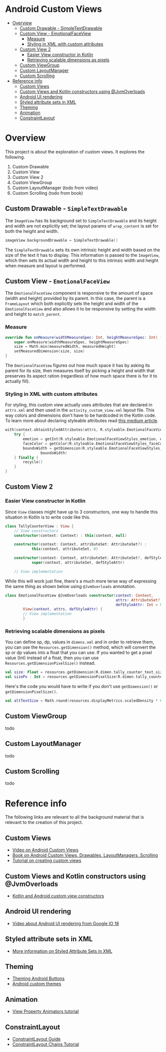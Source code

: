 Android Custom Views
====================

   * [Overview](#overview)
      * [Custom Drawable - SimpleTextDrawable](#custom-drawable---simpletextdrawable)
      * [Custom View - EmotionalFaceView](#custom-view---emotionalfaceview)
         * [Measure](#measure)
         * [Styling in XML with custom attributes](#styling-in-xml-with-custom-attributes)
      * [Custom View 2](#custom-view-2)
         * [Easier View constructor in Kotlin](#easier-view-constructor-in-kotlin)
         * [Retrieving scalable dimensions as pixels](#retrieving-scalable-dimensions-as-pixels)
      * [Custom ViewGroup](#custom-viewgroup)
      * [Custom LayoutManager](#custom-layoutmanager)
      * [Custom Scrolling](#custom-scrolling)
   * [Reference info](#reference-info)
      * [Custom Views](#custom-views)
      * [Custom Views and Kotlin constructors using @JvmOverloads](#custom-views-and-kotlin-constructors-using-jvmoverloads)
      * [Android UI rendering](#android-ui-rendering)
      * [Styled attribute sets in XML](#styled-attribute-sets-in-xml)
      * [Theming](#theming)
      * [Animation](#animation)
      * [ConstraintLayout](#constraintlayout)

# Overview

This project is about the exploration of custom views. It explores the following.

1. Custom Drawable
2. Custom View
3. Custom View 2
4. Custom ViewGroup
5. Custom LayoutManager (todo from video)
6. Custom Scrolling (todo from book)

## Custom Drawable - `SimpleTextDrawable`
The `ImageView` has its background set to `SimpleTextDrawable` and its height and width are
not explicitly set; the layout params of `wrap_content` is set for both the height and width.
```kotlin
imageView.backgroundDrawable = SimpleTextDrawable()
```

The `SimpleTextDrawable` sets its own intrinsic height and width based on the size of the
text it has to display. This information is passed to the `ImageView`, which then sets
its actual width and height to this intrinsic width and height when measure and layout is
performed.

## Custom View - `EmotionalFaceView`
The `EmotionalFaceView` component is responsive to the amount of space (width and height)
provided by its parent. In this case, the parent is a `FrameLayout` which both explicitly
sets the height and width of the `EmotionalFaceView` and also allows it to be responsive
by setting the width and height to `match_parent`. 

### Measure
```kotlin
override fun onMeasure(widthMeasureSpec: Int, heightMeasureSpec: Int) {
    super.onMeasure(widthMeasureSpec, heightMeasureSpec)
    size = Math.min(measuredWidth, measuredHeight)
    setMeasuredDimension(size, size)
}
```

The `EmotionalFaceView` figures out how much space it has by asking its parent for its size, then
measures itself by picking a height and width that preserves its aspect ration (regardless of
how much space there is for it to actually fill).

### Styling in XML with custom attributes
For styling, this custom view actually uses attributes that are declared in `attrs.xml`
and then used in the `activity_custom_view.xml` layout file. This way colors and dimensions
don't have to be hardcoded in the Kotlin code. To learn more about declaring styleable
attributes read [this medium article](http://blog.danlew.net/2016/07/19/a-deep-dive-into-android-view-constructors/).

```kotlin
with(context.obtainStyledAttributes(attrs, R.styleable.EmotionalFaceViewStyles, 0, 0)) {
    try {
        emotion = getInt(R.styleable.EmotionalFaceViewStyles_emotion, emotion)
        faceColor = getColor(R.styleable.EmotionalFaceViewStyles_faceColor, faceColor)
        boundsWidth = getDimension(R.styleable.EmotionalFaceViewStyles_boundsWidth,
                boundsWidth)
    } finally {
        recycle()
    }
}
```

## Custom View 2

### Easier View constructor in Kotlin
Since `View` classes might have up to 3 constructors, one way to handle this situation
in Kotlin is to write code like this.

```kotlin
class TallyCounterView : View {
    // View constructors
    constructor(context: Context) : this(context, null)

    constructor(context: Context, attributeSet: AttributeSet?) :
            this(context, attributeSet, 0)

    constructor(context: Context, attributeSet: AttributeSet?, defStyleAttr: Int) :
            super(context, attributeSet, defStyleAttr)

    // View implementation
```

While this will work just fine, there's a much more terse way of expressing the same
thing as shown below using `@JvmOverloads` annotation.

```kotlin
class EmotionalFaceView @JvmOverloads constructor(context: Context,
                                                  attrs: AttributeSet? = null,
                                                  defStyleAttr: Int = 0) :
        View(context, attrs, defStyleAttr) {
        // View implementation
        }
```

### Retrieving scalable dimensions as pixels
You can define sp, dp, values in `dimens.xml` and in order to retrieve them, you can use
the `Resources.getDimension()` method, which will convert the sp or dp values into a float
that you can use. If you wanted to get a pixel value (Int) instead of a float, then you
can use `Resources.getDimensionPixelSize()` instead.
```kotlin
val size: Float = resources.getDimension(R.dimen.tally_counter_text_size)
val sizePx : Int = resources.getDimensionPixelSize(R.dimen.tally_counter_text_size)
```

Here's the code you would have to write if you don't use `getDimension()` or
`getDimensionPixelSize()`.
```kotlin
val altTextSize = Math.round(resources.displayMetrics.scaledDensity * 64f)
```

## Custom ViewGroup
todo

## Custom LayoutManager
todo

## Custom Scrolling
todo

# Reference info
The following links are relevant to all the background material that is relevant to the
creation of this project.

## Custom Views
- [Video on Android Custom Views](https://vimeo.com/242155617)
- [Book on Android Custom Views, Drawables, LayoutManagers, Scrolling](https://play.google.com/books/reader?id=dnr_CgAAQBAJ&printsec=frontcover&output=reader&hl=en&pg=GBS.PT400)
- [Tutorial on creating custom views](https://www.raywenderlich.com/175645/android-custom-view-tutorial)

## Custom Views and Kotlin constructors using @JvmOverloads
- [Kotlin and Android custom view constructors](https://antonioleiva.com/custom-views-android-kotlin/)

## Android UI rendering
- [Video about Android UI rendering from Google IO 18](https://youtu.be/zdQRIYOST64)

## Styled attribute sets in XML
- [More information on Styled Attribute Sets in XML](http://blog.danlew.net/2016/07/19/a-deep-dive-into-android-view-constructors/)

## Theming
- [Theming Android Buttons](https://medium.com/android-bits/android-material-button-e7b92cb014e0)
- [Android custom themes](https://guides.codepath.com/android/developing-custom-themes)

## Animation
- [View Property Animators tutorial](https://android-developers.googleblog.com/2011/05/introducing-viewpropertyanimator.html)

## ConstraintLayout
- [ConstraintLayout Guide](https://developer.android.com/reference/android/support/constraint/ConstraintLayout#CenteringPositioning)
- [ConstraintLayout Chains Tutorial](https://medium.com/@nomanr/constraintlayout-chains-4f3b58ea15bb)
